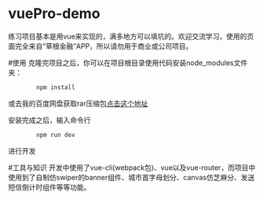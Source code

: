 # vuePro-demo
练习项目基本是用vue来实现的，满多地方可以填坑的。欢迎交流学习，使用的页面完全来自“草根金融”APP，所以请勿用于商业或公司项目。

#使用
克隆完项目之后，你可以在项目根目录使用代码安装node_modules文件夹：
```bash
		npm install
```
或去我的百度网盘获取rar压缩包[点击这个地址](http://pan.baidu.com/s/1mhQZenY)

安装完成之后，输入命令行
```bash
		npm run dev
```
进行开发

#工具与知识
开发中使用了vue-cli(webpack包)、vue以及vue-router，而项目中使用到了自制仿swiper的banner组件、城市首字母划分、canvas仿芝麻分、发送短信倒计时组件等等功能。